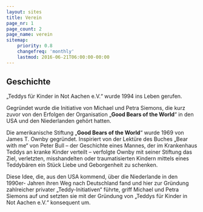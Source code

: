 ```yaml
---
layout: sites
title: Verein
page_nr: 1
page_count: 2
page_name: verein
sitemap:
    priority: 0.8
    changefreq: 'monthly'
    lastmod: 2016-06-21T06:00:00-00:00
---
```


## Geschichte

„Teddys für Kinder in Not Aachen e.V.“ wurde 1994 ins Leben gerufen.

Gegründet wurde die Initiative von Michael und Petra Siemons, die kurz zuvor von den Erfolgen der Organisation „**Good Bears of the World**“ in den USA und den Niederlanden gehört hatten.

Die amerikanische Stiftung „**Good Bears of the World**“ wurde 1969 von James T. Ownby gegründet. Inspiriert von der Lektüre des Buches „Bear with me“ von Peter Bull – der Geschichte eines Mannes, der im Krankenhaus Teddys an kranke Kinder verteilt – verfolgte Ownby mit seiner Stiftung das Ziel, verletzten, misshandelten oder traumatisierten Kindern mittels eines Teddybären ein Stück Liebe und Geborgenheit zu schenken.

Diese Idee, die, aus den USA kommend, über die Niederlande in den 1990er- Jahren ihren Weg nach Deutschland fand und hier zur Gründung zahlreicher privater „Teddy-Initiativen“ führte, griff Michael und Petra Siemons auf und setzten sie mit der Gründung von „Teddys für Kinder in Not Aachen e.V.“ konsequent um.

<!--  include pages.html page_nr=1 page_count=2 page_name="verein"  -->
